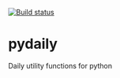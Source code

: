 [![Build status](https://travis-ci.org/PingjunChen/pydaily.svg?master)](https://travis-ci.org/PingjunChen)

pydaily
========
Daily utility functions for python

